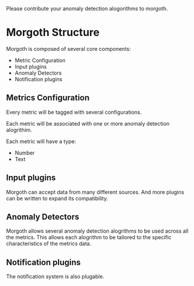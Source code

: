 
Please contribute your anomaly detection alogorithms to morgoth.


Morgoth Structure
=================

Morgoth is composed of several core components:

* Metric Configuration
* Input plugins
* Anomaly Detectors
* Notification plugins

Metrics Configuration
---------------------
Every metric will be tagged with several configurations.

Each metric will be associated with one or more anomaly detection alogrithim.

Each metric will have a type:
* Number
* Text

Input plugins
-------------

Morgoth can accept data from many different sources. And more plugins can be
written to expand its compatibility.

Anomaly Detectors
-----------------

Morgoth allows several anomaly detection alogrithms to be used across all the
metrics. This allows each alogrithm to be tailored to the specific
characteristics of the metrics data.


Notification plugins
--------------------

The notification system is also plugable.

